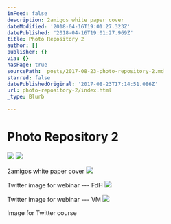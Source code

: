 ```yaml
---
inFeed: false
description: 2amigos white paper cover
dateModified: '2018-04-16T19:01:27.323Z'
datePublished: '2018-04-16T19:01:27.969Z'
title: Photo Repository 2
author: []
publisher: {}
via: {}
hasPage: true
sourcePath: _posts/2017-08-23-photo-repository-2.md
starred: false
datePublishedOriginal: '2017-08-23T17:14:51.086Z'
url: photo-repository-2/index.html
_type: Blurb

---
```

# Photo Repository 2
![](https://the-grid-user-content.s3-us-west-2.amazonaws.com/3fd14fb5-0d33-46cb-b696-31d1debb3934.png)
![](https://s3-us-west-2.amazonaws.com/the-grid-img/p/c75b6a4a77d7b63d35730ca4e676a5c208fc8353.png)

2amigos white paper cover
![](https://the-grid-user-content.s3-us-west-2.amazonaws.com/d4ae7ea3-bb81-4502-9e19-1a5fbc63e39a.png)

Twitter image for webinar --- FdH
![](https://the-grid-user-content.s3-us-west-2.amazonaws.com/496000d2-7348-4802-8462-58af78f03bb1.png)

Twitter image for webinar --- VM
![](https://the-grid-user-content.s3-us-west-2.amazonaws.com/283742f1-b679-4e54-a667-ff1bb7e3d7ff.jpg)

Image for Twitter course
